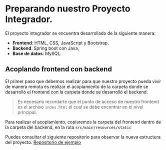 # Preparando nuestro Proyecto Integrador.

El proyecto integrador se encuentra desarrollado de la siguiente manera:
- **Frontend**: HTML, CSS, JavaScript y Bootstrap.
- **Backend**: Spring boot con Java,
- **Base de datos**: MySQL.

## Acoplando frontend con backend

El primer paso que debemos realizar para que nuestro proyecto pueda vivir de manera remota es realizar el acoplamiento de la carpeta donde se desarrolló el frontend con la carpeta donde se desarrolló el backend.

> Es necesario recordarte que el punto de acceso de nuestro frontend es el archivo `index.html` el cual se debe encontrar en el nivel principal.

Para realizar el acoplamiento, copiaremos la carpeta del frontend dentro de la carpeta del backend, en la ruta `src/main/resources/static`

Puedes consultar el siguiente repositorio para observar la nueva estructura del proyecto.
[Repositorio de ejemplo](https://github.com/sergiotrrs/aws-ec2-demo.git)